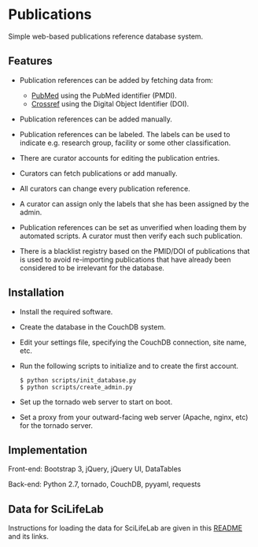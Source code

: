 Publications
============

Simple web-based publications reference database system.

Features
--------

- Publication references can be added by fetching data from:

  - [PubMed](https://www.ncbi.nlm.nih.gov/pubmed)
    using the PubMed identifier (PMDI).
  - [Crossref](https://www.crossref.org/)
     using the Digital Object Identifier (DOI).

- Publication references can be added manually.

- Publication references can be labeled. The labels can be used to indicate
  e.g. research group, facility or some other classification.

- There are curator accounts for editing the publication entries.

- Curators can fetch publications or add manually.

- All curators can change every publication reference.

- A curator can assign only the labels that she has been assigned by the
  admin.

- Publication references can be set as unverified when loading them
  by automated scripts. A curator must then verify each such publication.

- There is a blacklist registry based on the PMID/DOI of publications that
  is used to avoid re-importing publications that have already been
  considered to be irrelevant for the database.

Installation
------------

- Install the required software.

- Create the database in the CouchDB system.

- Edit your settings file, specifying the CouchDB connection, site name, etc.

- Run the following scripts to initialize and to create the first account.

      $ python scripts/init_database.py
      $ python scripts/create_admin.py

- Set up the tornado web server to start on boot.

- Set a proxy from your outward-facing web server (Apache, nginx, etc)
  for the tornado server.

Implementation
--------------

Front-end: Bootstrap 3, jQuery, jQuery UI, DataTables

Back-end: Python 2.7, tornado, CouchDB, pyyaml, requests


Data for SciLifeLab
-------------------

Instructions for loading the data for SciLifeLab are given
in this [README](publications/scilifelab/README.md) and its
links.
